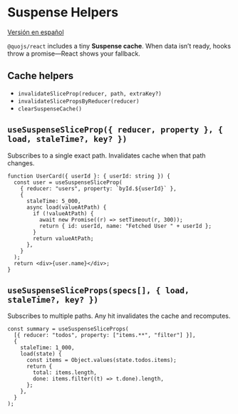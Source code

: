# Suspense Helpers

[Versión en español](../es/suspense.md)

`@quojs/react` includes a tiny **Suspense cache**. When data isn’t ready, hooks throw a promise—React shows your fallback.

## Cache helpers
- `invalidateSliceProp(reducer, path, extraKey?)`
- `invalidateSlicePropsByReducer(reducer)`
- `clearSuspenseCache()`

## `useSuspenseSliceProp({ reducer, property }, { load, staleTime?, key? })`
Subscribes to a single exact path. Invalidates cache when that path changes.

```tsx
function UserCard({ userId }: { userId: string }) {
  const user = useSuspenseSliceProp(
    { reducer: "users", property: `byId.${userId}` },
    {
      staleTime: 5_000,
      async load(valueAtPath) {
        if (!valueAtPath) {
          await new Promise((r) => setTimeout(r, 300));
          return { id: userId, name: "Fetched User " + userId };
        }
        return valueAtPath;
      },
    }
  );
  return <div>{user.name}</div>;
}
```

## `useSuspenseSliceProps(specs[], { load, staleTime?, key? })`
Subscribes to multiple paths. Any hit invalidates the cache and recomputes.

```tsx
const summary = useSuspenseSliceProps(
  [{ reducer: "todos", property: ["items.**", "filter"] }],
  {
    staleTime: 1_000,
    load(state) {
      const items = Object.values(state.todos.items);
      return {
        total: items.length,
        done: items.filter((t) => t.done).length,
      };
    },
  }
);
```
